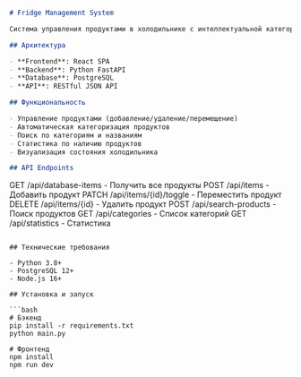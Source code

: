 ```markdown
# Fridge Management System

Система управления продуктами в холодильнике с интеллектуальной категоризацией.

## Архитектура

- **Frontend**: React SPA
- **Backend**: Python FastAPI 
- **Database**: PostgreSQL
- **API**: RESTful JSON API

## Функциональность

- Управление продуктами (добавление/удаление/перемещение)
- Автоматическая категоризация продуктов
- Поиск по категориям и названиям
- Статистика по наличию продуктов
- Визуализация состояния холодильника

## API Endpoints

```
GET    /api/database-items     - Получить все продукты
POST   /api/items              - Добавить продукт
PATCH  /api/items/{id}/toggle  - Переместить продукт
DELETE /api/items/{id}         - Удалить продукт
POST   /api/search-products    - Поиск продуктов
GET    /api/categories         - Список категорий
GET    /api/statistics         - Статистика
```

## Технические требования

- Python 3.8+
- PostgreSQL 12+
- Node.js 16+

## Установка и запуск

```bash
# Бэкенд
pip install -r requirements.txt
python main.py

# Фронтенд
npm install
npm run dev
```